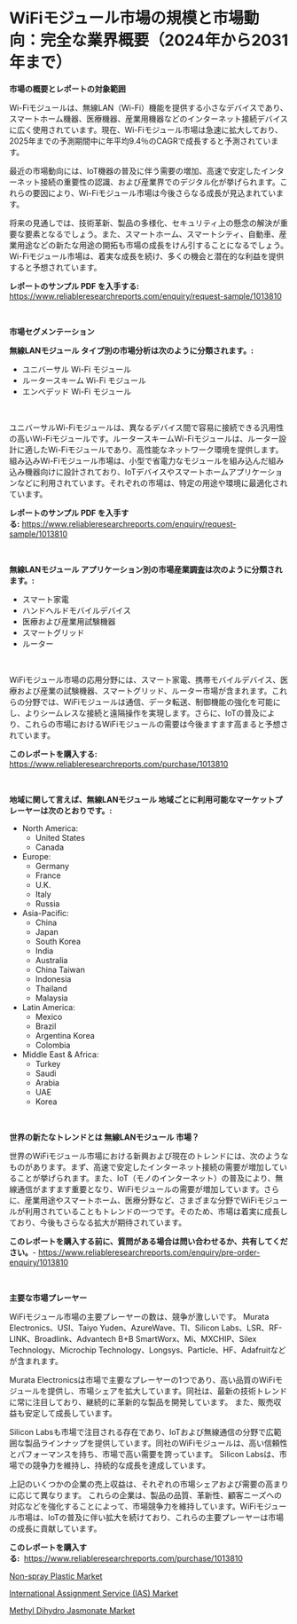 <p><h1>WiFiモジュール市場の規模と市場動向：完全な業界概要（2024年から2031年まで）</h1></p><p><strong>市場の概要とレポートの対象範囲</strong></p>
<p><p>Wi-Fiモジュールは、無線LAN（Wi-Fi）機能を提供する小さなデバイスであり、スマートホーム機器、医療機器、産業用機器などのインターネット接続デバイスに広く使用されています。現在、Wi-Fiモジュール市場は急速に拡大しており、2025年までの予測期間中に年平均9.4％のCAGRで成長すると予測されています。</p><p>最近の市場動向には、IoT機器の普及に伴う需要の増加、高速で安定したインターネット接続の重要性の認識、および産業界でのデジタル化が挙げられます。これらの要因により、Wi-Fiモジュール市場は今後さらなる成長が見込まれています。</p><p>将来の見通しでは、技術革新、製品の多様化、セキュリティ上の懸念の解決が重要な要素となるでしょう。また、スマートホーム、スマートシティ、自動車、産業用途などの新たな用途の開拓も市場の成長をけん引することになるでしょう。Wi-Fiモジュール市場は、着実な成長を続け、多くの機会と潜在的な利益を提供すると予想されています。</p></p>
<p><strong>レポートのサンプル PDF を入手する:</strong> <a href="https://www.reliableresearchreports.com/enquiry/request-sample/1013810">https://www.reliableresearchreports.com/enquiry/request-sample/1013810</a></p>
<p>&nbsp;</p>
<p><strong>市場セグメンテーション</strong></p>
<p><strong>無線LANモジュール タイプ別の市場分析は次のように分類されます。:</strong></p>
<p><ul><li>ユニバーサル Wi-Fi モジュール</li><li>ルータースキーム Wi-Fi モジュール</li><li>エンベデッド Wi-Fi モジュール</li></ul></p>
<p>&nbsp;</p>
<p><p>ユニバーサルWi-Fiモジュールは、異なるデバイス間で容易に接続できる汎用性の高いWi-Fiモジュールです。ルータースキームWi-Fiモジュールは、ルーター設計に適したWi-Fiモジュールであり、高性能なネットワーク環境を提供します。組み込みWi-Fiモジュール市場は、小型で省電力なモジュールを組み込んだ組み込み機器向けに設計されており、IoTデバイスやスマートホームアプリケーションなどに利用されています。それぞれの市場は、特定の用途や環境に最適化されています。</p></p>
<p><strong>レポートのサンプル PDF を入手する:</strong>&nbsp;<a href="https://www.reliableresearchreports.com/enquiry/request-sample/1013810">https://www.reliableresearchreports.com/enquiry/request-sample/1013810</a></p>
<p>&nbsp;</p>
<p><strong> 無線LANモジュール アプリケーション別の市場産業調査は次のように分類されます。:</strong></p>
<p><ul><li>スマート家電</li><li>ハンドヘルドモバイルデバイス</li><li>医療および産業用試験機器</li><li>スマートグリッド</li><li>ルーター</li></ul></p>
<p>&nbsp;</p>
<p><p>WiFiモジュール市場の応用分野には、スマート家電、携帯モバイルデバイス、医療および産業の試験機器、スマートグリッド、ルーター市場が含まれます。これらの分野では、WiFiモジュールは通信、データ転送、制御機能の強化を可能にし、よりシームレスな接続と遠隔操作を実現します。さらに、IoTの普及により、これらの市場におけるWiFiモジュールの需要は今後ますます高まると予想されています。</p></p>
<p><strong>このレポートを購入する:</strong>&nbsp; <a href="https://www.reliableresearchreports.com/purchase/1013810">https://www.reliableresearchreports.com/purchase/1013810</a></p>
<p>&nbsp;</p>
<p><strong>地域に関して言えば、無線LANモジュール 地域ごとに利用可能なマーケットプレーヤーは次のとおりです。:</strong></p>
<p><ul>
    <li>
        North America:
        <ul>
            <li>United States</li>
            <li>Canada</li>
        </ul>
    </li>
    <li>
        Europe:
        <ul>
            <li>Germany</li>
            <li>France</li>
            <li>U.K.</li>
            <li>Italy</li>
            <li>Russia</li>
        </ul>
    </li>
    <li>
        Asia-Pacific:
        <ul>
            <li>China</li>
            <li>Japan</li>
            <li>South Korea</li>
            <li>India</li>
            <li>Australia</li>
            <li>China Taiwan</li>
            <li>Indonesia</li>
            <li>Thailand</li>
            <li>Malaysia</li>
        </ul>
    </li>
    <li>
        Latin America:
        <ul>
            <li>Mexico</li>
            <li>Brazil</li>
            <li>Argentina Korea</li>
            <li>Colombia</li>
        </ul>
    </li>
    <li>
        Middle East & Africa:
        <ul>
            <li>Turkey</li>
            <li>Saudi</li>
            <li>Arabia</li>
            <li>UAE</li>
            <li>Korea</li>
        </ul>
    </li>
    </ul></p>
<p>&nbsp;</p>
<p><strong>世界の新たなトレンドとは 無線LANモジュール 市場？</strong></p>
<p><p>世界のWiFiモジュール市場における新興および現在のトレンドには、次のようなものがあります。まず、高速で安定したインターネット接続の需要が増加していることが挙げられます。また、IoT（モノのインターネット）の普及により、無線通信がますます重要となり、WiFiモジュールの需要が増加しています。さらに、産業用途やスマートホーム、医療分野など、さまざまな分野でWiFiモジュールが利用されていることもトレンドの一つです。そのため、市場は着実に成長しており、今後もさらなる拡大が期待されています。</p></p>
<p><strong>このレポートを購入する前に、質問がある場合は問い合わせるか、共有してください。</strong>- <a href="https://www.reliableresearchreports.com/enquiry/pre-order-enquiry/1013810">https://www.reliableresearchreports.com/enquiry/pre-order-enquiry/1013810</a></p>
<p>&nbsp;</p>
<p><strong>主要な市場プレーヤー</strong></p>
<p><p>WiFiモジュール市場の主要プレーヤーの数は、競争が激しいです。 Murata Electronics、USI、Taiyo Yuden、AzureWave、TI、Silicon Labs、LSR、RF-LINK、Broadlink、Advantech B+B SmartWorx、Mi、MXCHIP、Silex Technology、Microchip Technology、Longsys、Particle、HF、Adafruitなどが含まれます。</p><p>Murata Electronicsは市場で主要なプレーヤーの1つであり、高い品質のWiFiモジュールを提供し、市場シェアを拡大しています。同社は、最新の技術トレンドに常に注目しており、継続的に革新的な製品を開発しています。 また、販売収益も安定して成長しています。</p><p>Silicon Labsも市場で注目される存在であり、IoTおよび無線通信の分野で広範囲な製品ラインナップを提供しています。同社のWiFiモジュールは、高い信頼性とパフォーマンスを持ち、市場で高い需要を誇っています。 Silicon Labsは、市場での競争力を維持し、持続的な成長を達成しています。</p><p>上記のいくつかの企業の売上収益は、それぞれの市場シェアおよび需要の高まりに応じて異なります。 これらの企業は、製品の品質、革新性、顧客ニーズへの対応などを強化することによって、市場競争力を維持しています。WiFiモジュール市場は、IoTの普及に伴い拡大を続けており、これらの主要プレーヤーは市場の成長に貢献しています。</p></p>
<p><strong>このレポートを購入する:</strong>&nbsp;&nbsp;<a href="https://www.reliableresearchreports.com/purchase/1013810">https://www.reliableresearchreports.com/purchase/1013810</a></p>
<p><p><a href="https://view.publitas.com/reportprime-1/non-spray-plastic-market-size-evaluating-its-market-trends-growth-and-projections-2023-2030/">Non-spray Plastic Market</a></p><p><a href="https://view.publitas.com/reportprime-1/international-assignment-service-ias-market-research-report-the-key-to-successful-business-strategy-forecasted-for-period-from-2023-2030/">International Assignment Service (IAS) Market</a></p><p><a href="https://github.com/Glendatilghmankmgz0rbhwpy/Market-Research-Report-List-1/blob/main/methyl-dihydro-jasmonate-market.md">Methyl Dihydro Jasmonate Market</a></p></p>